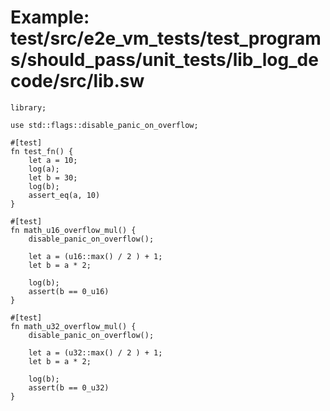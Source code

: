 # Example: test/src/e2e_vm_tests/test_programs/should_pass/unit_tests/lib_log_decode/src/lib.sw

```sway
library;

use std::flags::disable_panic_on_overflow;

#[test]
fn test_fn() {
	let a = 10;
	log(a);
	let b = 30;
	log(b);
	assert_eq(a, 10)
}

#[test]
fn math_u16_overflow_mul() {
    disable_panic_on_overflow();
    
    let a = (u16::max() / 2 ) + 1;
    let b = a * 2;

    log(b);
    assert(b == 0_u16)
}

#[test]
fn math_u32_overflow_mul() {
    disable_panic_on_overflow();
    
    let a = (u32::max() / 2 ) + 1;
    let b = a * 2;
    
    log(b);
    assert(b == 0_u32)
}
```
